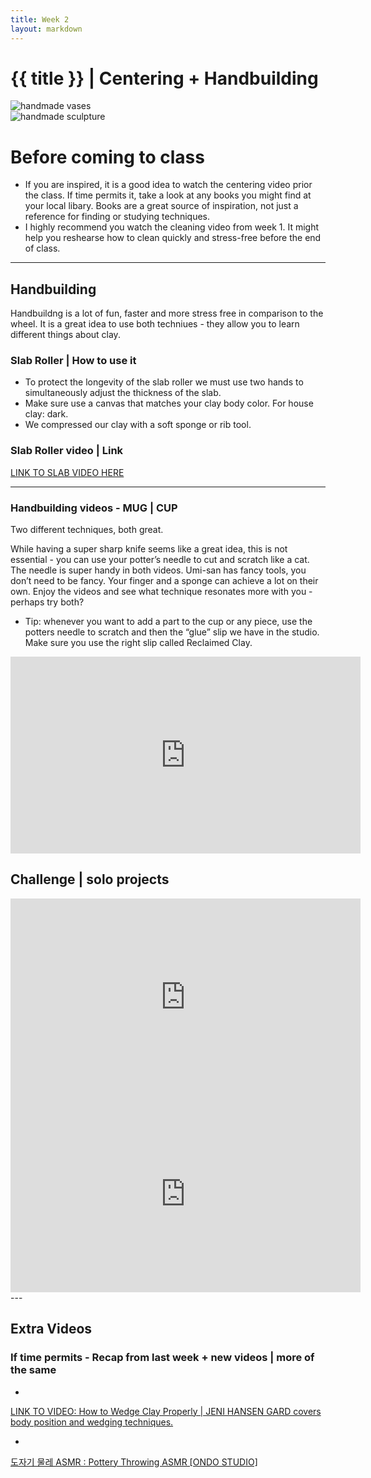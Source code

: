 ```yaml
---
title: Week 2
layout: markdown
---
```


<h1 class = "mt-20 font-light">{{ title }} | Centering + Handbuilding </h1>

<!-- 
This page is authored in markdown at `src/{{ title|lower|replace(" ", "-") }}.md`
 -->
<div class="grid grid-cols-2 gap-4">
  <div>
    <img src="https://images.unsplash.com/photo-1631125915902-d8abe9225ff2?ixlib=rb-1.2.1&ixid=MnwxMjA3fDB8MHxwaG90by1wYWdlfHx8fGVufDB8fHx8&auto=format&fit=crop&w=687&q=80"  class="w-screen"  alt="handmade vases ">
  </div>
  <!-- ... -->
  <div>
    <img src="https://images.unsplash.com/photo-1577704004116-2415208e73d6?ixlib=rb-1.2.1&ixid=MnwxMjA3fDB8MHxwaG90by1wYWdlfHx8fGVufDB8fHx8&auto=format&fit=crop&w=687&q=80"  class="w-screen"  alt="handmade sculpture">
  </div>
</div>

# Before coming to class
- If you are inspired, it is a good idea to watch the centering video prior the class. If time permits it, take a look at any books you might find at your local libary. Books are a great source of inspiration, not just a reference for finding or studying techniques. 
- I highly recommend you watch the cleaning video from week 1. It might help you reshearse how to clean quickly and stress-free before the end of class. 

---


## Handbuilding

Handbuildng is a lot of fun, faster and more stress free in comparison to the wheel. It is a great idea to use both techniues - they allow you to learn different things about clay. 

### Slab Roller | How to use it

- To protect the longevity of the slab roller we must use two hands to simultaneously adjust the thickness of the slab. 
- Make sure use a canvas that matches your clay body color. For house clay: dark.
- We compressed our clay with a soft sponge or rib tool.

### Slab Roller video | Link

 <a href="https://www.youtube.com/watch?v=3e__H8g1VZY&feature=emb_title" class="hover:bg-orange-300 hover:underline cursor-pointer" target="_blank">
LINK TO SLAB VIDEO HERE</a>

---

### Handbuilding videos - MUG | CUP

Two different techniques, both great.

While having a super sharp knife seems like a great idea, this is not essential - you can use your potter’s needle to cut and scratch like a cat. The needle is super handy in both videos. Umi-san has fancy tools, you don’t need to be fancy. Your finger and a sponge can achieve a lot on their own.  Enjoy the videos and see what technique resonates more with you - perhaps try both?

- Tip: whenever you want to add a part to the cup or any piece, use the potters needle to scratch and then the “glue” slip we have in the studio. Make sure you use the right slip called Reclaimed Clay. 


<div class="grid">
  <div class="aspect-w-16 aspect-h-9 ">
      <iframe 
        loading="lazy"
        width="560" 
        height="315" 
        src="https://www.youtube.com/embed/ie5NdWCXK3A" title="Slab cup" frameborder="0" allow="accelerometer; autoplay; clipboard-write; encrypted-media; gyroscope; picture-in-picture" allowfullscreen></iframe>
  </div> 
</div> 

## Challenge | solo projects
<div class="grid gap-4">
  <div class="aspect-w-16 aspect-h-9 ">
      <iframe 
        loading="lazy"
        width="560" height="315" src="https://www.youtube.com/embed/JOko1ygjPwk" title="Making a plate" frameborder="0" allow="accelerometer; autoplay; clipboard-write; encrypted-media; gyroscope; picture-in-picture" allowfullscreen></iframe>
  </div> 
  <div class="aspect-w-16 aspect-h-9 ">
    <iframe 
    loading="lazy"
    width="560" height="315" src="https://www.youtube.com/embed/3OFJJhi1rgI" title="Clay Deer hand building" frameborder="0" allow="accelerometer; autoplay; clipboard-write; encrypted-media; gyroscope; picture-in-picture" allowfullscreen></iframe>
  </div> 
 </div>
  ---

## Extra Videos
### If time permits - Recap from last week + new videos | more of the same
  - <a href="https://youtu.be/I1ra5Y2prkA" class="hover:bg-orange-300 hover:underline cursor-pointer" target="_blank">
LINK TO VIDEO: How to Wedge Clay Properly | JENI HANSEN GARD covers body position and wedging techniques. 
</a> 
  - <a href="https://youtu.be/We_Firh7uwI" class="hover:bg-orange-300 hover:underline cursor-pointer" target="_blank">
도자기 물레 ASMR : Pottery Throwing ASMR [ONDO STUDIO]
</a>
 


> 
